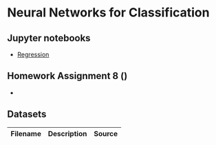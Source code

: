# Neural Networks for Classification


## Jupyter notebooks
- [Regression](https://nbviewer.jupyter.org/github/um-perez-alvaro/Data-Science-Theory/blob/master/Jupyter%20Notebooks/Neural%20Networks%20for%20Regression/notebooks/Regression.ipynb)

## Homework Assignment 8 ()

- []()


## Datasets
Filename | Description |  Source
--- | --- |  --- 
